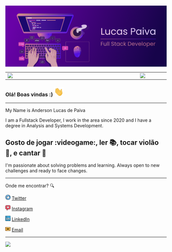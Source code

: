 
![capa github](https://github.com/andersonlucasp/andersonlucasp/blob/main/images/Capa_github.png)  


<center>
  <table>
    <tr>
        <td><img width="400px" align="left" src="https://github-readme-stats.vercel.app/api/top-langs/?username=andersonlucasp&hide=html&layout=compact&theme=buefy" /></td>
        <td><img width="495px" align="left" src="https://github-readme-stats.vercel.app/api?username=andersonlucasp&theme=buefy"/></td>
    </tr>   
  </table>
</center>  

### Olá! Boas vindas :) <img src="https://github.com/andersonlucasp/andersonlucasp/blob/main/images/Hi.gif" width="30px">

---
My Name is Anderson Lucas de Paiva

I am a Fullstack Developer, I work in the area since 2020 and I have a degree in Analysis and Systems Development.

Gosto de jogar :videogame:, ler :books:, tocar violão :guitar:, e cantar :microphone:  
---

I'm passionate about solving problems and learning. Always open to new challenges and ready to face changes.

---

Onde me encontrar? :mag:  

<a href="https://twitter.com/dii_lua"><img src="https://github.com/andersonlucasp/andersonlucasp/blob/main/images/twitter.png" width="16"></img></a> [Twitter](https://twitter.com/dii_lua)   

<a href="https://www.instagram.com/dii_lua/"><img src="https://github.com/andersonlucasp/andersonlucasp/blob/main/images/instagram.png" width="16"></img></a> [Instagram](https://www.instagram.com/dii_lua)  

<a href="https://www.linkedin.com/in/leticiasilvar"><img src="https://github.com/andersonlucasp/andersonlucasp/blob/main/images/linkedin.png" width="16"></img></a> [LinkedIn](https://www.linkedin.com/in/leticiasilvar)  

<a href="mailto:leticiadasilva.contato@gmail.com"><img src="https://github.com/andersonlucasp/andersonlucasp/blob/main/images/email.png" width="16"></img></a> [Email](mailto:leticiadasilva.contato@gmail.com)  

---  

![](https://komarev.com/ghpvc/?username=andersonlucasp&color=blue&style=flat)
